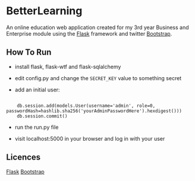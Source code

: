 BetterLearning
==============

An online education web application created for my 3rd year Business and Enterprise module
using the <a href="http://flask.pocoo.org/">Flask</a> framework and twitter <a href="http://www.getbootstrap.com">Bootstrap</a>.

How To Run
----------

* install flask, flask-wtf and flask-sqlalchemy

* edit config.py and change the <code>SECRET_KEY</code> value to something secret

* add an initial user:

<pre><code>
    db.session.add(models.User(username='admin', role=0, passwordHash=hashlib.sha256('yourAdminPasswordHere').hexdigest()))
    db.session.commit()
</code></pre>

* run the run.py file

* visit localhost:5000 in your browser and log in with your user

Licences
--------
<a href="http://flask.pocoo.org/docs/license/">Flask</a>
<a href="http://www.apache.org/licenses/LICENSE-2.0">Bootstrap</a>
